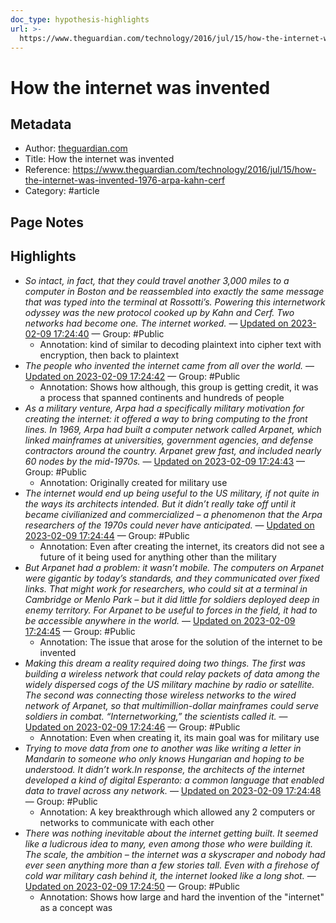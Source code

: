 ```yaml
---
doc_type: hypothesis-highlights
url: >-
  https://www.theguardian.com/technology/2016/jul/15/how-the-internet-was-invented-1976-arpa-kahn-cerf
---
```


# How the internet was invented

## Metadata
- Author: [theguardian.com]()
- Title: How the internet was invented
- Reference: https://www.theguardian.com/technology/2016/jul/15/how-the-internet-was-invented-1976-arpa-kahn-cerf
- Category: #article

## Page Notes
## Highlights
- *So intact, in fact, that they could travel another 3,000 miles to a computer in Boston and be reassembled into exactly the same message that was typed into the terminal at Rossotti’s. Powering this internetwork odyssey was the new protocol cooked up by Kahn and Cerf. Two networks had become one. The internet worked.* — [Updated on 2023-02-09 17:24:40](https://hyp.is/i40WmKjIEe2u6zdsZnIg-g/www.theguardian.com/technology/2016/jul/15/how-the-internet-was-invented-1976-arpa-kahn-cerf) — Group: #Public
    - Annotation: kind of similar to decoding plaintext into cipher text with encryption, then back to plaintext
- *The people who invented the internet came from all over the world.* — [Updated on 2023-02-09 17:24:42](https://hyp.is/jJksmKjIEe2dW3P_Nz43yQ/www.theguardian.com/technology/2016/jul/15/how-the-internet-was-invented-1976-arpa-kahn-cerf) — Group: #Public
    - Annotation: Shows how although, this group is getting credit, it was a process that spanned continents and hundreds of people 
- *As a military venture, Arpa had a specifically military motivation for creating the internet: it offered a way to bring computing to the front lines. In 1969, Arpa had built a computer network called Arpanet, which linked mainframes at universities, government agencies, and defense contractors around the country. Arpanet grew fast, and included nearly 60 nodes by the mid-1970s.* — [Updated on 2023-02-09 17:24:43](https://hyp.is/jTh0pqjIEe2dmIOtpIeumw/www.theguardian.com/technology/2016/jul/15/how-the-internet-was-invented-1976-arpa-kahn-cerf) — Group: #Public
    - Annotation: Originally created for military use
- *The internet would end up being useful to the US military, if not quite in the ways its architects intended. But it didn’t really take off until it became civilianized and commercialized – a phenomenon that the Arpa researchers of the 1970s could never have anticipated.* — [Updated on 2023-02-09 17:24:44](https://hyp.is/jgwLmqjIEe2tE8P-agls5w/www.theguardian.com/technology/2016/jul/15/how-the-internet-was-invented-1976-arpa-kahn-cerf) — Group: #Public
    - Annotation: Even after creating the internet, its creators did not see a future of it being used for anything other than the military
- *But Arpanet had a problem: it wasn’t mobile. The computers on Arpanet were gigantic by today’s standards, and they communicated over fixed links. That might work for researchers, who could sit at a terminal in Cambridge or Menlo Park – but it did little for soldiers deployed deep in enemy territory. For Arpanet to be useful to forces in the field, it had to be accessible anywhere in the world.* — [Updated on 2023-02-09 17:24:45](https://hyp.is/jsRu2KjIEe2B628nWRPEeg/www.theguardian.com/technology/2016/jul/15/how-the-internet-was-invented-1976-arpa-kahn-cerf) — Group: #Public
    - Annotation: The issue that arose for the solution of the internet to be invented
- *Making this dream a reality required doing two things. The first was building a wireless network that could relay packets of data among the widely dispersed cogs of the US military machine by radio or satellite. The second was connecting those wireless networks to the wired network of Arpanet, so that multimillion-dollar mainframes could serve soldiers in combat. “Internetworking,” the scientists called it.* — [Updated on 2023-02-09 17:24:46](https://hyp.is/j1t2FqjIEe25nnPhzhhGRQ/www.theguardian.com/technology/2016/jul/15/how-the-internet-was-invented-1976-arpa-kahn-cerf) — Group: #Public
    - Annotation: Even when creating it, its main goal was for military use
- *Trying to move data from one to another was like writing a letter in Mandarin to someone who only knows Hungarian and hoping to be understood. It didn’t work.In response, the architects of the internet developed a kind of digital Esperanto: a common language that enabled data to travel across any network.* — [Updated on 2023-02-09 17:24:48](https://hyp.is/kI6rFqjIEe28v1-8zFK-ZA/www.theguardian.com/technology/2016/jul/15/how-the-internet-was-invented-1976-arpa-kahn-cerf) — Group: #Public
    - Annotation: A key breakthrough which allowed any 2 computers or networks to communicate with each other
- *There was nothing inevitable about the internet getting built. It seemed like a ludicrous idea to many, even among those who were building it. The scale, the ambition – the internet was a skyscraper and nobody had ever seen anything more than a few stories tall. Even with a firehose of cold war military cash behind it, the internet looked like a long shot.* — [Updated on 2023-02-09 17:24:50](https://hyp.is/kbfM6KjIEe22fq8J4ueMSg/www.theguardian.com/technology/2016/jul/15/how-the-internet-was-invented-1976-arpa-kahn-cerf) — Group: #Public
    - Annotation: Shows how large and hard the invention of the "internet" as a concept was



